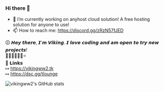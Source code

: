 ### Hi there 👋

<!--
**vikingww2/vikingww2** is a ✨ _special_ ✨ repository because its `README.md` (this file) appears on your GitHub profile.

Here are some ideas to get you started:
-->
- 🔭 I’m currently working on anyhost cloud solution! A free hosting solution for anyone to use!
- 📫 How to reach me: https://discord.gg/zRzN57fJED

🛈 𝙃𝙚𝙮 𝙩𝙝𝙚𝙧𝙚, 𝙄'𝙢 𝙑𝙞𝙠𝙞𝙣𝙜. 𝙄 𝙡𝙤𝙫𝙚 𝙘𝙤𝙙𝙞𝙣𝙜 𝙖𝙣𝙙 𝙖𝙢 𝙤𝙥𝙚𝙣 𝙩𝙤 𝙩𝙧𝙮 𝙣𝙚𝙬 𝙥𝙧𝙤𝙟𝙚𝙘𝙩𝙨! <br>
᲼᲼᲼᲼᲼᲼⭐<br>
🔗 𝗟𝗶𝗻𝗸𝘀 <br>
↦ https://vikingww2.tk <br>
↦ https://dsc.gg/tlounge <br>


![vikingww2's GitHub stats](https://github-readme-stats.vercel.app/api?username=vikingww2&show_icons=true&hide_border=true&icon_color=ffffff&bg_color=30,e4473c,ff0000&title_color=fff&text_color=fff)
